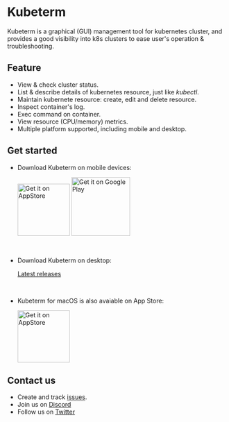 # Kubeterm

Kubeterm is a graphical (GUI) management tool for kubernetes cluster, and provides a good visibility into k8s clusters to ease user's operation & troubleshooting.

## Feature

- View & check cluster status.
- List & describe details of kubernetes resource, just like *kubectl*.
- Maintain kubernete resource: create, edit and delete resource.
- Inspect container's log.
- Exec command on container.
- View resource (CPU/memory) metrics.
- Multiple platform supported, including mobile and desktop.

## Get started

- Download Kubeterm on mobile devices:

    <a href="https://apps.apple.com/us/app/kubeterm-kubernetes-client/id6450548861"><img src="https://developer.apple.com/news/images/download-on-the-app-store-badge.png" alt="Get it on AppStore" width='120px'/></a>
    <a href='https://play.google.com/store/apps/details?id=com.kubeterm'><img alt='Get it on Google Play' src='https://upload.wikimedia.org/wikipedia/commons/7/78/Google_Play_Store_badge_EN.svg' width='135px' /></a>

<br>

- Download Kubeterm on desktop:

    [Latest releases](https://github.com/kbterm/kubeterm/releases/latest)

 <br>

- Kubeterm for macOS is also avaiable on App Store:

    <a href="https://apps.apple.com/us/app/kubeterm-kubernetes-client/id6450548861"><img src="https://developer.apple.com/news/images/download-on-the-app-store-badge.png" alt="Get it on AppStore" width='120px'/></a>


## Contact us

- Create and track [issues](https://github.com/kbterm/kubeterm/issues).
- Join us on [Discord](https://discord.gg/Jv4zEEBMR2)
- Follow us on [Twitter](https://twitter.com/kubeterm)
